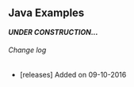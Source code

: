 ## Java Examples ##
***UNDER CONSTRUCTION...***

###### Change log ######
* [releases] Added on 09-10-2016
